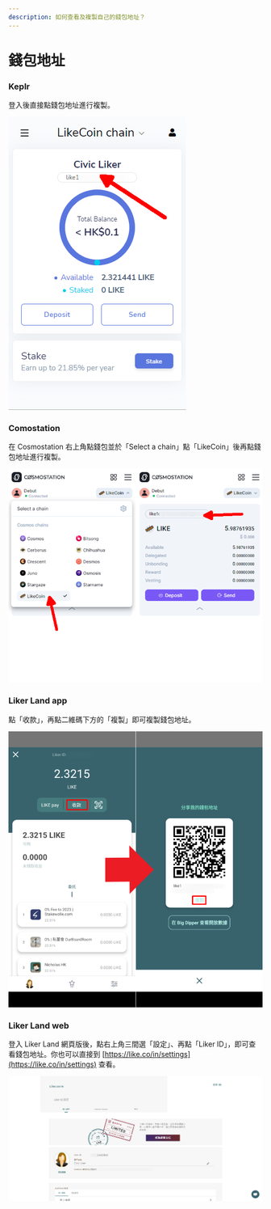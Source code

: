 ```yaml
---
description: 如何查看及複製自己的錢包地址？
---
```


# 錢包地址

### Keplr

登入後直接點錢包地址進行複製。

![](<../../.gitbook/assets/wallet address keplr.png>)

### Comostation

在 Cosmostation 右上角點錢包並於「Select a chain」點「LikeCoin」後再點錢包地址進行複製。

![](<../../.gitbook/assets/wallet address cosmostation.png>)

### Liker Land app

點「收款」，再點二維碼下方的「複製」即可複製錢包地址。

![](<../../.gitbook/assets/wallet address liker land app.png>)

### Liker Land web

登入 Liker Land 網頁版後，點右上角三間選「設定」、再點「Liker ID」，即可查看錢包地址。你也可以直接到 [https://like.co/in/settings](https://like.co/in/settings) 查看。

![](<../../.gitbook/assets/wallet address.png>)
